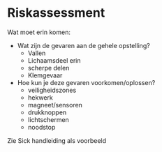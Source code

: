 # Riskassessment
Wat moet erin komen:
- Wat zijn de gevaren aan de gehele opstelling?
  - Vallen
  - Lichaamsdeel erin
  - scherpe delen
  - Klemgevaar
- Hoe kun je deze gevaren voorkomen/oplossen?
  - veiligheidszones
  - hekwerk
  - magneet/sensoren
  - drukknoppen
  - lichtschermen
  - noodstop 

Zie Sick handleiding als voorbeeld

